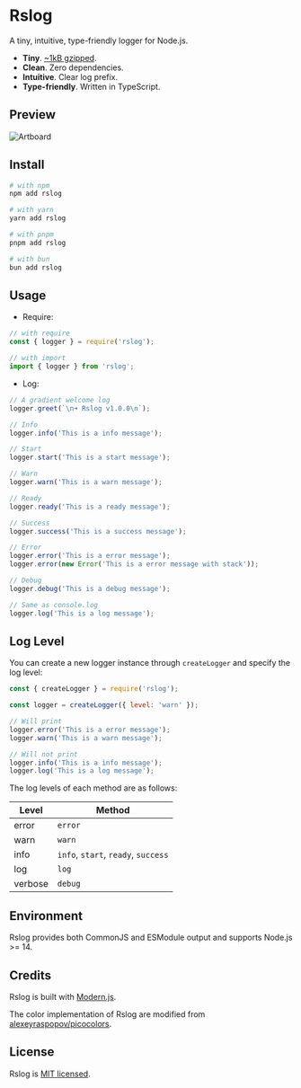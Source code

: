 # Rslog

A tiny, intuitive, type-friendly logger for Node.js.

- **Tiny**. [~1kB gzipped](https://bundlephobia.com/package/rslog@1).
- **Clean**. Zero dependencies.
- **Intuitive**. Clear log prefix.
- **Type-friendly**. Written in TypeScript.

## Preview

![Artboard](https://github.com/rspack-contrib/rslog/assets/7237365/436d6364-550d-4e0d-bc0f-9df1327c46b3)

## Install

```bash
# with npm
npm add rslog

# with yarn
yarn add rslog

# with pnpm
pnpm add rslog

# with bun
bun add rslog
```

## Usage

- Require:

```js
// with require
const { logger } = require('rslog');

// with import
import { logger } from 'rslog';
```

- Log:

```js
// A gradient welcome log
logger.greet(`\n➜ Rslog v1.0.0\n`);

// Info
logger.info('This is a info message');

// Start
logger.start('This is a start message');

// Warn
logger.warn('This is a warn message');

// Ready
logger.ready('This is a ready message');

// Success
logger.success('This is a success message');

// Error
logger.error('This is a error message');
logger.error(new Error('This is a error message with stack'));

// Debug
logger.debug('This is a debug message');

// Same as console.log
logger.log('This is a log message');
```

## Log Level

You can create a new logger instance through `createLogger` and specify the log level:

```js
const { createLogger } = require('rslog');

const logger = createLogger({ level: 'warn' });

// Will print
logger.error('This is a error message');
logger.warn('This is a warn message');

// Will not print
logger.info('This is a info message');
logger.log('This is a log message');
```

The log levels of each method are as follows:

| Level   | Method                              |
| ------- | ----------------------------------- |
| error   | `error`                             |
| warn    | `warn`                              |
| info    | `info`, `start`, `ready`, `success` |
| log     | `log`                               |
| verbose | `debug`                             |

## Environment

Rslog provides both CommonJS and ESModule output and supports Node.js >= 14.

## Credits

Rslog is built with [Modern.js](https://github.com/web-infra-dev/modern.js).

The color implementation of Rslog are modified from [alexeyraspopov/picocolors](https://github.com/alexeyraspopov/picocolors).

## License

Rslog is [MIT licensed](https://github.com/rspack-contrib/rslog/blob/main/LICENSE).
